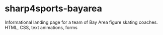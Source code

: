# sharp4sports-bayarea
Informational landing page for a team of Bay Area figure skating coaches.
HTML, CSS, text animations, forms
